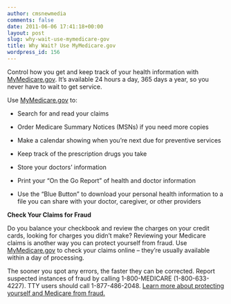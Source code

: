 ```yaml
---
author: cmsnewmedia
comments: false
date: 2011-06-06 17:41:18+00:00
layout: post
slug: why-wait-use-mymedicare-gov
title: Why Wait? Use MyMedicare.gov
wordpress_id: 156
---
```


Control how you get and keep track of your health information with [MyMedicare.gov](https://www.mymedicare.gov/). It’s available 24 hours a day, 365 days a year, so you never have to wait to get service.

Use [MyMedicare.gov](https://www.mymedicare.gov/) to:



	
  * Search for and read your claims

	
  * Order Medicare Summary Notices (MSNs) if you need more copies

	
  * Make a calendar showing when you’re next due for preventive services

	
  * Keep track of the prescription drugs you take

	
  * Store your doctors’ information

	
  * Print your “On the Go Report” of health and doctor information

	
  * Use the “Blue Button” to download your personal health information to a file you can share with your doctor, caregiver, or other providers


**Check Your Claims for Fraud**

Do you balance your checkbook and review the charges on your credit cards, looking for charges you didn’t make? Reviewing your Medicare claims is another way you can protect yourself from fraud. Use [MyMedicare.gov](https://www.mymedicare.gov/) to check your claims online – they’re usually available within a day of processing.

The sooner you spot any errors, the faster they can be corrected. Report suspected instances of fraud by calling 1-800-MEDICARE (1-800-633-4227). TTY users should call 1-877-486-2048. [Learn more about protecting yourself and Medicare from fraud.](http://www.stopmedicarefraud.gov/)
